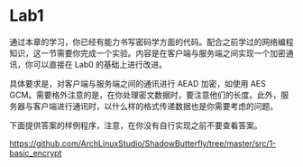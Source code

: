 # Lab1

通过本章的学习，你已经有能力书写密码学方面的代码。配合之前学过的网络编程知识，这一节需要你完成一个实验。内容是在客户端与服务端之间实现一个加密通讯，你可以直接在 Lab0 的基础上进行改进。

具体要求是，对客户端与服务端之间的通讯进行 AEAD 加密，如使用 AES GCM。需要格外注意的是，在你处理密文数据时，要注意他们的长度。此外，服务器与客户端进行通讯时，以什么样的格式传递数据也是你需要考虑的问题。

下面提供答案的样例程序，注意，在你没有自行实现之前不要查看答案。

https://github.com/ArchLinuxStudio/ShadowButterfly/tree/master/src/1-basic_encrypt
